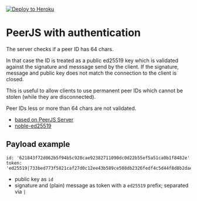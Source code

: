 [![Deploy to Heroku](https://www.herokucdn.com/deploy/button.svg)](https://heroku.com/deploy?template=https://github.com/timaschew/peerjs-with-auth)

# PeerJS with authentication

The server checks if a peer ID has 64 chars.

In that case the ID is treated as a public ed25519 key which is validated against the signature and messsage send by the client.
If the signature, message and public key does not match the connection to the client is closed.

This is useful to allow clients to use permanent peer IDs which cannot be stolen (while they are disconnected).

Peer IDs less or more than 64 chars are not validated.

- [based on PeerJS Server](https://github.com/peers/peerjs-server)
- [noble-ed25519](https://github.com/paulmillr/noble-ed25519)

## Payload example

```
id: '621843f72d062b5f94b5c928cae92382711090dc0d22b55ef5a51ca0b1f8482e'
token: 'ed25519|733bed773f5821caf27d0c12ee43b589ce508db2326fedf4c5d44f8d8b2dae716f128b059d732b879d7bfc1b59e7ccd1d13b3336db23f5e4e85b89519a66760a|17ef87ecc06'
```

- public key as  `id`
- signature and (plain) message as token with a `ed25519` prefix; separated via `|`